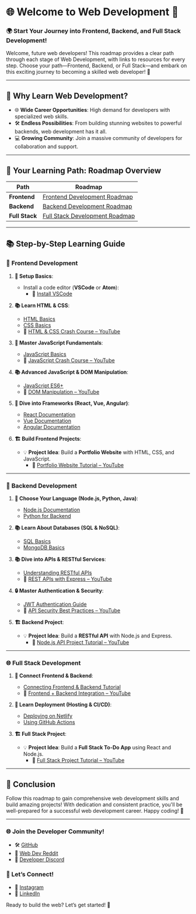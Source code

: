 # 🌐 Welcome to **Web Development** 🚀

### 🌍 Start Your Journey into **Frontend, Backend, and Full Stack Development**!

Welcome, future web developers! This roadmap provides a clear path through each stage of Web Development, with links to resources for every step. Choose your path—Frontend, Backend, or Full Stack—and embark on this exciting journey to becoming a skilled web developer! 🎯

---

## 🌟 Why Learn Web Development?

- 🌐 **Wide Career Opportunities**: High demand for developers with specialized web skills.
- 🛠️ **Endless Possibilities**: From building stunning websites to powerful backends, web development has it all.
- 💻 **Growing Community**: Join a massive community of developers for collaboration and support.

---

## 📅 Your Learning Path: Roadmap Overview

| **Path**          | **Roadmap**                                       |
|-------------------|---------------------------------------------------|
| **Frontend**      | [Frontend Development Roadmap](frontend-development.md)     |
| **Backend**       | [Backend Development Roadmap](#-backend-development)       |
| **Full Stack**    | [Full Stack Development Roadmap](#-full-stack-development) |

---

## 📚 Step-by-Step Learning Guide

### 🎨 **Frontend Development**

1. **🔧 Setup Basics**:
   - Install a code editor (**VSCode** or **Atom**):
     - 🔗 [Install VSCode](https://code.visualstudio.com/Download)

2. **📚 Learn HTML & CSS**:
   - [HTML Basics](https://developer.mozilla.org/en-US/docs/Web/HTML)
   - [CSS Basics](https://developer.mozilla.org/en-US/docs/Web/CSS)
   - 🎥 [HTML & CSS Crash Course – YouTube](https://www.youtube.com/watch?v=UB1O30fR-EE)

3. **🎨 Master JavaScript Fundamentals**:
   - [JavaScript Basics](https://javascript.info/)
   - 🎥 [JavaScript Crash Course – YouTube](https://www.youtube.com/watch?v=W6NZfCO5SIk)

4. **📚 Advanced JavaScript & DOM Manipulation**:
   - [JavaScript ES6+](https://es6.io/)
   - 🎥 [DOM Manipulation – YouTube](https://www.youtube.com/watch?v=y17RuWkWdn8)

5. **🚀 Dive into Frameworks (React, Vue, Angular)**:
   - [React Documentation](https://reactjs.org/)
   - [Vue Documentation](https://vuejs.org/)
   - [Angular Documentation](https://angular.io/)

6. **🏗️ Build Frontend Projects**:
   - 💡 **Project Idea**: Build a **Portfolio Website** with HTML, CSS, and JavaScript.
     - 🎥 [Portfolio Website Tutorial – YouTube](https://www.youtube.com/watch?v=j03oa-_41A4)

---

### 🔧 **Backend Development**

1. **🔧 Choose Your Language (Node.js, Python, Java)**:
   - [Node.js Documentation](https://nodejs.org/en/docs/)
   - [Python for Backend](https://realpython.com/)

2. **📚 Learn About Databases (SQL & NoSQL)**:
   - [SQL Basics](https://www.w3schools.com/sql/)
   - [MongoDB Basics](https://www.mongodb.com/)

3. **📚 Dive into APIs & RESTful Services**:
   - [Understanding RESTful APIs](https://restfulapi.net/)
   - 🎥 [REST APIs with Express – YouTube](https://www.youtube.com/watch?v=FGpPMHh3nzs)

4. **🔒 Master Authentication & Security**:
   - [JWT Authentication Guide](https://jwt.io/introduction/)
   - 🎥 [API Security Best Practices – YouTube](https://www.youtube.com/watch?v=4cDppjxfjns)

5. **🏗️ Backend Project**:
   - 💡 **Project Idea**: Build a **RESTful API** with Node.js and Express.
     - 🎥 [Node.js API Project Tutorial – YouTube](https://www.youtube.com/watch?v=pKd0Rpw7O48)

---

### 🌐 **Full Stack Development**

1. **🌉 Connect Frontend & Backend**:
   - [Connecting Frontend & Backend Tutorial](https://medium.com/)
   - 🎥 [Frontend + Backend Integration – YouTube](https://www.youtube.com/watch?v=Oh8mPbEqnCk)

2. **🚀 Learn Deployment (Hosting & CI/CD)**:
   - [Deploying on Netlify](https://www.netlify.com/)
   - [Using GitHub Actions](https://docs.github.com/en/actions)

3. **🏗️ Full Stack Project**:
   - 💡 **Project Idea**: Build a **Full Stack To-Do App** using React and Node.js.
     - 🎥 [Full Stack Project Tutorial – YouTube](https://www.youtube.com/watch?v=ne6dPx1Z00M)

---

## 🎉 Conclusion

Follow this roadmap to gain comprehensive web development skills and build amazing projects! With dedication and consistent practice, you'll be well-prepared for a successful web development career. Happy coding! 🚀

---

### 🌐 Join the Developer Community!
- 🛠️ [GitHub](https://github.com/)
- 💬 [Web Dev Reddit](https://www.reddit.com/r/webdev/)
- 📱 [Developer Discord](https://discord.com/invite/developers)

### 💬 Let’s Connect!
- 📸 [Instagram](https://www.instagram.com/yourusername)
- 🔗 [LinkedIn](https://www.linkedin.com/in/yourusername)

Ready to build the web? Let’s get started! 🎉
